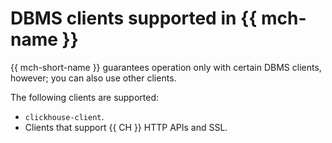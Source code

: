 # DBMS clients supported in {{ mch-name }}

{{ mch-short-name }} guarantees operation only with certain DBMS clients, however; you can also use other clients.

The following clients are supported:

- `clickhouse-client`.
- Clients that support {{ CH }} HTTP APIs and SSL.
